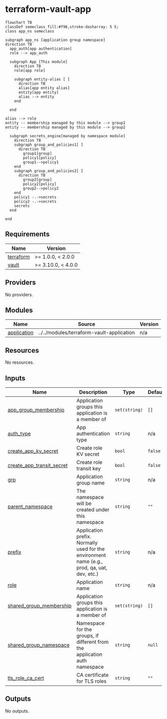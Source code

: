 
# terraform-vault-app

```mermaid
flowchart TB
classDef someclass fill:#f96,stroke-dasharray: 5 5;
class app_ns someclass

subgraph app_ns [application group namespace]
direction TB
  app_auth[app authentication]
  role --> app_auth

  subgraph App [This module]
    direction TB
    role[app role]

    subgraph entity-alias [ ]
      direction TB
      alias[app entity alias]
      entity[app entity]
      alias --> entity
    end

  end

alias --> role
entity -- membership managed by this module --> group1
entity -- membership managed by this module --> group2

  subgraph secrets_engine[managed by namespace module]
    direction TB
    subgraph group_and_policies1[ ]
      direction TB
        group1[group]
        policy1[policy]
        group1-->policy1
    end
    subgraph group_and_policies2[ ]
      direction TB
        group2[group]
        policy2[policy]
        group2-->policy2
    end
    policy1 -.->secrets
    policy2 -.->secrets
    secrets
  end

end
```

<!-- BEGIN_TF_DOCS -->
## Requirements

| Name | Version |
|------|---------|
| <a name="requirement_terraform"></a> [terraform](#requirement\_terraform) | >= 1.0.0, < 2.0.0 |
| <a name="requirement_vault"></a> [vault](#requirement\_vault) | >= 3.10.0, < 4.0.0 |

## Providers

No providers.

## Modules

| Name | Source | Version |
|------|--------|---------|
| <a name="module_application"></a> [application](#module\_application) | ../../modules/terraform-vault-application | n/a |

## Resources

No resources.

## Inputs

| Name | Description | Type | Default | Required |
|------|-------------|------|---------|:--------:|
| <a name="input_app_group_membership"></a> [app\_group\_membership](#input\_app\_group\_membership) | Application groups this application is a member of | `set(string)` | `[]` | no |
| <a name="input_auth_type"></a> [auth\_type](#input\_auth\_type) | App authentication type | `string` | n/a | yes |
| <a name="input_create_app_kv_secret"></a> [create\_app\_kv\_secret](#input\_create\_app\_kv\_secret) | Create role KV secret | `bool` | `false` | no |
| <a name="input_create_app_transit_secret"></a> [create\_app\_transit\_secret](#input\_create\_app\_transit\_secret) | Create role transit key | `bool` | `false` | no |
| <a name="input_grp"></a> [grp](#input\_grp) | Application group name | `string` | n/a | yes |
| <a name="input_parent_namespace"></a> [parent\_namespace](#input\_parent\_namespace) | The namespace will be created under this namespace | `string` | `""` | no |
| <a name="input_prefix"></a> [prefix](#input\_prefix) | Application prefix. Normally used for the environment name (e.g., prod, qa, uat, dev, etc.) | `string` | n/a | yes |
| <a name="input_role"></a> [role](#input\_role) | Application name | `string` | n/a | yes |
| <a name="input_shared_group_membership"></a> [shared\_group\_membership](#input\_shared\_group\_membership) | Application groups this application is a member of | `set(string)` | `[]` | no |
| <a name="input_shared_group_namespace"></a> [shared\_group\_namespace](#input\_shared\_group\_namespace) | Namespace for the  groups, if different from the application auth namespace | `string` | `null` | no |
| <a name="input_tls_role_ca_cert"></a> [tls\_role\_ca\_cert](#input\_tls\_role\_ca\_cert) | CA certificate for TLS roles | `string` | `""` | no |

## Outputs

No outputs.
<!-- END_TF_DOCS -->